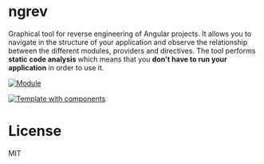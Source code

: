 # ngrev

Graphical tool for reverse engineering of Angular projects. It allows you to navigate in the structure of your application and observe the relationship between the different modules, providers and directives. The tool performs **static code analysis** which means that you **don't have to run your application** in order to use it.

<a href="https://s18.postimg.org/rvcikmxwp/1.png" target="_blank"><img src="https://s18.postimg.org/rvcikmxwp/1.png" alt="Module"/></a>

<a href="https://s18.postimg.org/aw3k5dmp5/2.png" target="_blank"><img src="https://s18.postimg.org/aw3k5dmp5/2.png" alt="Template with components"></a>

# License

MIT
